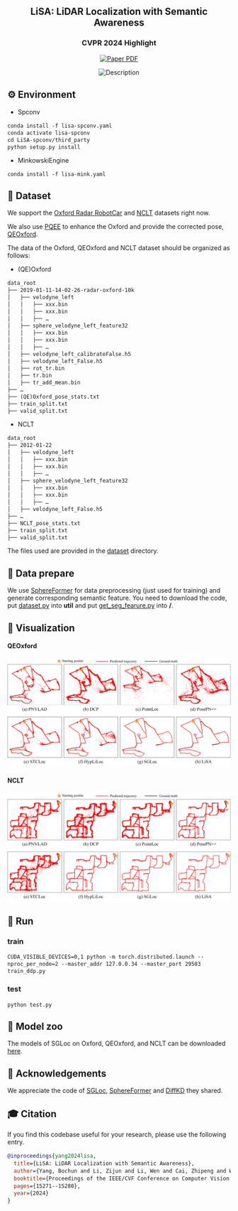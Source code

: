 <p align="center">
  <h2 align="center">LiSA: LiDAR Localization with Semantic Awareness</h2>
  <h3 align="center">CVPR 2024 Highlight</h3>

<div align="center">


<a alighn="center" href="https://openaccess.thecvf.com/content/CVPR2024/papers/Yang_LiSA_LiDAR_Localization_with_Semantic_Awareness_CVPR_2024_paper.pdf"><img src='https://img.shields.io/badge/CVF-Paper-blue' alt='Paper PDF'></a>
</p>
<img src="img/trajectory_all_small.gif" alt="Description" width="400"/>

</div>

## ⚙️ Environment

- Spconv
```
conda install -f lisa-spconv.yaml
conda activate lisa-spconv
cd LiSA-spconv/third_party
python setup.py install
```

- MinkowskiEngine
```
conda install -f lisa-mink.yaml
```

## 🔨 Dataset

We support the [Oxford Radar RobotCar](https://oxford-robotics-institute.github.io/radar-robotcar-dataset/datasets) and [NCLT](https://robots.engin.umich.edu/nclt/) datasets right now.

We also use [PQEE](https://github.com/liw95/SGLoc/tree/main) to enhance the Oxford and provide the corrected pose, [QEOxford](QEOxford).

The data of the Oxford, QEOxford and NCLT dataset should be organized as follows: 

- (QE)Oxford
```
data_root
├── 2019-01-11-14-02-26-radar-oxford-10k
│   ├── velodyne_left
│   │   ├── xxx.bin
│   │   ├── xxx.bin
│   │   ├── …
│   ├── sphere_velodyne_left_feature32
│   │   ├── xxx.bin
│   │   ├── xxx.bin
│   │   ├── …
│   ├── velodyne_left_calibrateFalse.h5
│   ├── velodyne_left_False.h5
│   ├── rot_tr.bin
│   ├── tr.bin
│   ├── tr_add_mean.bin
├── …
├── (QE)Oxford_pose_stats.txt
├── train_split.txt
├── valid_split.txt
```
- NCLT
```
data_root
├── 2012-01-22
│   ├── velodyne_left
│   │   ├── xxx.bin
│   │   ├── xxx.bin
│   │   ├── …
│   ├── sphere_velodyne_left_feature32
│   │   ├── xxx.bin
│   │   ├── xxx.bin
│   │   ├── …
│   ├── velodyne_left_False.h5
├── …
├── NCLT_pose_stats.txt
├── train_split.txt
├── valid_split.txt
```
The files used are provided in the [dataset](dataset) directory.

## 🎨 Data prepare
We use [SphereFormer](https://github.com/dvlab-research/SphereFormer) for data preprocessing (just used for training) and generate corresponding semantic feature. You need to download the code, put [dataset.py](data_preprocess/dataset.py) into **util** and put [get_seg_fearure.py](data_preprocess/get_seg_feature.py) into **/**.

## 🌟 Visualization
#### QEOxford
![image](img/trajectory_qeoxford.png)
#### NCLT
![image](img/trajectory_nclt.png)

## 💃 Run

### train
```
CUDA_VISIBLE_DEVICES=0,1 python -m torch.distributed.launch --nproc_per_node=2 --master_addr 127.0.0.34 --master_port 29503 train_ddp.py
```

### test
```
python test.py
```

## 🤗 Model zoo

The models of SGLoc on Oxford, QEOxford, and NCLT can be downloaded [here](https://drive.google.com/drive/folders/1SjFZehQnAMiMLPi1UTGtIxM4JG-T9dO2?usp=sharing).

## 🙏 Acknowledgements

 We appreciate the code of [SGLoc](https://github.com/liw95/SGLoc/tree/main),  [SphereFormer](https://github.com/dvlab-research/SphereFormer) and [DiffKD](https://github.com/hunto/DiffKD/tree/main) they shared.


## 🎓 Citation
If you find this codebase useful for your research, please use the following entry.
```BibTeX
@inproceedings{yang2024lisa,
  title={LiSA: LiDAR Localization with Semantic Awareness},
  author={Yang, Bochun and Li, Zijun and Li, Wen and Cai, Zhipeng and Wen, Chenglu and Zang, Yu and Muller, Matthias and Wang, Cheng},
  booktitle={Proceedings of the IEEE/CVF Conference on Computer Vision and Pattern Recognition},
  pages={15271--15280},
  year={2024}
}
```